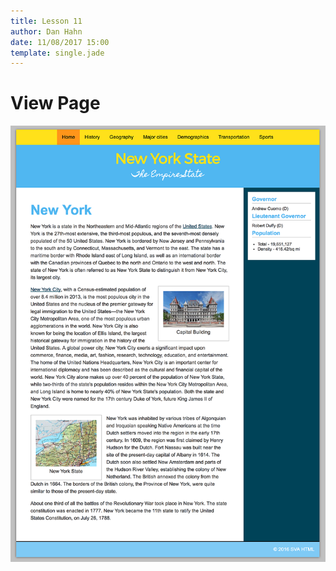 ```yaml
---
title: Lesson 11
author: Dan Hahn
date: 11/08/2017 15:00
template: single.jade
---
```


# View Page

![](../pages/final-project2.png)
